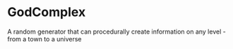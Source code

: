 # GodComplex
A random generator that can procedurally create information on any level - from a town to a universe
